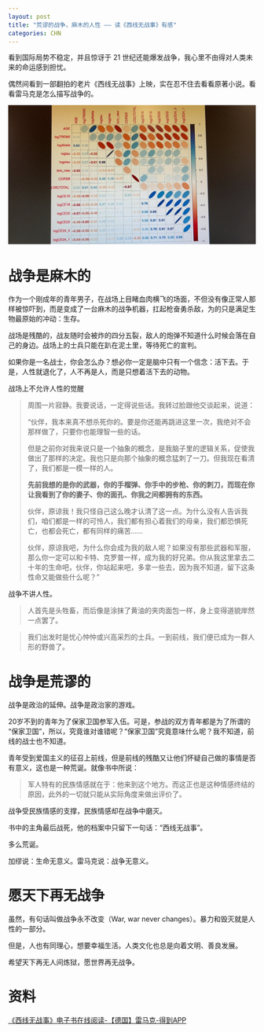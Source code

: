 ```yaml
---
layout: post
title: "荒谬的战争，麻木的人性 —— 读《西线无战事》有感"
categories: CHN
---
```


看到国际局势不稳定，并且惊讶于 21 世纪还能爆发战争，我心里不由得对人类未来的命运感到担忧。

偶然间看到一部翻拍的老片《西线无战事》上映，实在忍不住去看看原著小说。看看雷马克是怎么描写战争的。

![](assets/test.jpeg)

# 战争是麻木的

作为一个刚成年的青年男子，在战场上目睹血肉横飞的场面，不但没有像正常人那样被惊吓到，而是变成了一台麻木的战争机器，扛起枪奋勇杀敌，为的只是满足生物最原始的冲动：生存。

战场是残酷的，战友随时会被炸的四分五裂，敌人的炮弹不知道什么时候会落在自己的身边。战场上的士兵只能在趴在泥土里，等待死亡的宣判。

如果你是一名战士，你会怎么办？想必你一定是脑中只有一个信念：活下去。于是，人性就退化了，人不再是人，而是只想着活下去的动物。

战场上不允许人性的觉醒

> 周围一片寂静。我要说话，一定得说些话。我转过脸跟他交谈起来，说道：
> 
> “伙伴，我本来真不想杀死你的。要是你还能再跳进这里一次，我绝对不会那样做了，只要你也能理智一些的话。
> 
> 但是之前你对我来说只是一个抽象的概念，是我脑子里的逻辑关系，促使我做出了那样的决定。我也只是向那个抽象的概念猛刺了一刀。但我现在看清了，我们都是一模一样的人。
> 
> **先前我想的是你的武器，你的手榴弹、你手中的步枪、你的刺刀，而现在你让我看到了你的妻子、你的面孔、你我之间都拥有的东西。**
> 
> 伙伴，原谅我！我只怪自己这么晚才认清了这一点。为什么没有人告诉我们，咱们都是一样的可怜人，我们都有担心着我们的母亲，我们都恐惧死亡，也都会死亡，都有同样的痛苦……
> 
> 伙伴，原谅我吧，为什么你会成为我的敌人呢？如果没有那些武器和军服，那么你一定可以和卡特、克罗普一样，成为我的好兄弟。你从我这里拿去二十年的生命吧，伙伴，你站起来吧，多拿一些去，因为我不知道，留下这条性命又能做些什么呢？”

战争不讲人性。

> 人首先是头牲畜，而后像是涂抹了黄油的夹肉面包一样，身上变得道貌岸然一点罢了。

> 我们出发时是忧心忡忡或兴高采烈的士兵。一到前线，我们便已成为一群人形的野兽了。

# 战争是荒谬的

战争是政治的延伸。战争是政治家的游戏。

20岁不到的青年为了保家卫国参军入伍。可是，参战的双方青年都是为了所谓的 “保家卫国”，所以，究竟谁对谁错呢？“保家卫国”究竟意味什么呢？我不知道，前线的战士也不知道。

青年受到爱国主义的征召上前线，但是前线的残酷又让他们怀疑自己做的事情是否有意义，这也是一种荒诞。就像书中所说：

> 军人特有的民族情感就在于：他来到这个地方。而这正也是这种情感终结的原因，此外的一切就只能从实际角度来做出评价了。

战争受民族情感的支撑，民族情感却在战争中磨灭。

书中的主角最后战死，他的档案中只留下一句话：“西线无战事”。

多么荒诞。

加缪说：生命无意义。雷马克说：战争无意义。

# 愿天下再无战争

虽然，有句话叫做战争永不改变（War, war never changes）。暴力和毁灭就是人性的一部分。

但是，人也有同理心，想要幸福生活。人类文化也总是向着文明、善良发展。

希望天下再无人间炼狱，愿世界再无战争。

# 资料

[《西线无战事》电子书在线阅读-【德国】雷马克-得到APP](https://www.dedao.cn/ebook/detail?id=nroX7MYDaKMjy7eNqrmOX6pnAQ5Vg04xME0JzxbE9LZl1o8RkGd2BPYv4x6d9meB)
